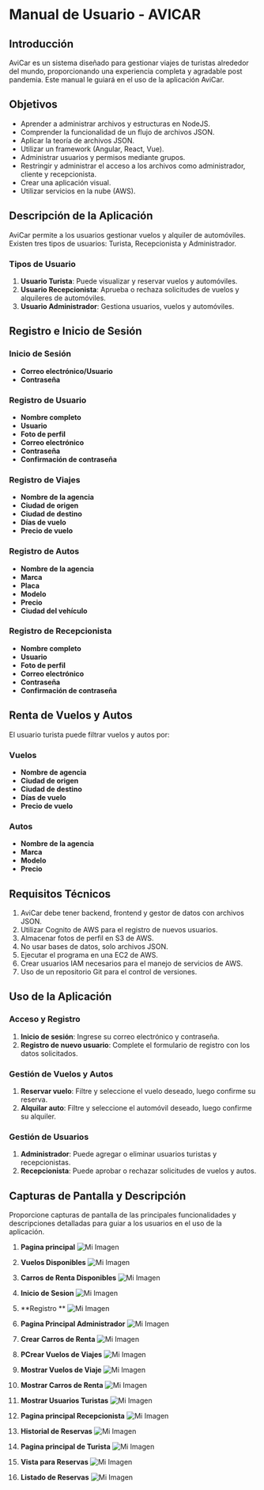
# Manual de Usuario - AVICAR

## Introducción
AviCar es un sistema diseñado para gestionar viajes de turistas alrededor del mundo, proporcionando una experiencia completa y agradable post pandemia. Este manual le guiará en el uso de la aplicación AviCar.

## Objetivos
- Aprender a administrar archivos y estructuras en NodeJS.
- Comprender la funcionalidad de un flujo de archivos JSON.
- Aplicar la teoría de archivos JSON.
- Utilizar un framework (Angular, React, Vue).
- Administrar usuarios y permisos mediante grupos.
- Restringir y administrar el acceso a los archivos como administrador, cliente y recepcionista.
- Crear una aplicación visual.
- Utilizar servicios en la nube (AWS).

## Descripción de la Aplicación
AviCar permite a los usuarios gestionar vuelos y alquiler de automóviles. Existen tres tipos de usuarios: Turista, Recepcionista y Administrador.

### Tipos de Usuario
1. **Usuario Turista**: Puede visualizar y reservar vuelos y automóviles.
2. **Usuario Recepcionista**: Aprueba o rechaza solicitudes de vuelos y alquileres de automóviles.
3. **Usuario Administrador**: Gestiona usuarios, vuelos y automóviles.

## Registro e Inicio de Sesión
### Inicio de Sesión
- **Correo electrónico/Usuario**
- **Contraseña**

### Registro de Usuario
- **Nombre completo**
- **Usuario**
- **Foto de perfil**
- **Correo electrónico**
- **Contraseña**
- **Confirmación de contraseña**

### Registro de Viajes
- **Nombre de la agencia**
- **Ciudad de origen**
- **Ciudad de destino**
- **Días de vuelo**
- **Precio de vuelo**

### Registro de Autos
- **Nombre de la agencia**
- **Marca**
- **Placa**
- **Modelo**
- **Precio**
- **Ciudad del vehículo**

### Registro de Recepcionista
- **Nombre completo**
- **Usuario**
- **Foto de perfil**
- **Correo electrónico**
- **Contraseña**
- **Confirmación de contraseña**

## Renta de Vuelos y Autos
El usuario turista puede filtrar vuelos y autos por:

### Vuelos
- **Nombre de agencia**
- **Ciudad de origen**
- **Ciudad de destino**
- **Días de vuelo**
- **Precio de vuelo**

### Autos
- **Nombre de la agencia**
- **Marca**
- **Modelo**
- **Precio**

## Requisitos Técnicos
1. AviCar debe tener backend, frontend y gestor de datos con archivos JSON.
2. Utilizar Cognito de AWS para el registro de nuevos usuarios.
3. Almacenar fotos de perfil en S3 de AWS.
4. No usar bases de datos, solo archivos JSON.
5. Ejecutar el programa en una EC2 de AWS.
6. Crear usuarios IAM necesarios para el manejo de servicios de AWS.
7. Uso de un repositorio Git para el control de versiones.

## Uso de la Aplicación
### Acceso y Registro
1. **Inicio de sesión**: Ingrese su correo electrónico y contraseña.
2. **Registro de nuevo usuario**: Complete el formulario de registro con los datos solicitados.

### Gestión de Vuelos y Autos
1. **Reservar vuelo**: Filtre y seleccione el vuelo deseado, luego confirme su reserva.
2. **Alquilar auto**: Filtre y seleccione el automóvil deseado, luego confirme su alquiler.

### Gestión de Usuarios
1. **Administrador**: Puede agregar o eliminar usuarios turistas y recepcionistas.
2. **Recepcionista**: Puede aprobar o rechazar solicitudes de vuelos y autos.

## Capturas de Pantalla y Descripción
Proporcione capturas de pantalla de las principales funcionalidades y descripciones detalladas para guiar a los usuarios en el uso de la aplicación.
1. **Pagina principal**
![Mi Imagen](img/1.png)

1. **Vuelos Disponibles**
![Mi Imagen](img/2.png)

1. **Carros de Renta Disponibles**
![Mi Imagen](img/3.png)

1. **Inicio de Sesion**
![Mi Imagen](img/4.png)

1. **Registro **
![Mi Imagen](img/5.png)

1. **Pagina Principal Administrador**
![Mi Imagen](img/6.png)

1. **Crear Carros de Renta**
![Mi Imagen](img/7.png)

1. **PCrear Vuelos de Viajes**
![Mi Imagen](img/8.png)

1. **Mostrar Vuelos de Viaje**
![Mi Imagen](img/9.png)

1. **Mostrar Carros de Renta**
![Mi Imagen](img/10.png)

1. **Mostrar Usuarios Turistas**
![Mi Imagen](img/11.png)

1. **Pagina principal Recepcionista**
![Mi Imagen](img/12.png)

1. **Historial de Reservas**
![Mi Imagen](img/13.png)

1. **Pagina principal de Turista**
![Mi Imagen](img/14.png)

1. **Vista para Reservas**
![Mi Imagen](img/15.png)

1. **Listado de Reservas**
![Mi Imagen](img/16.png)

```
